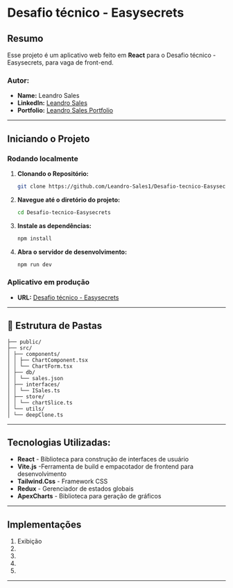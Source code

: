 # Desafio técnico - Easysecrets

## Resumo
Esse projeto é um aplicativo web feito em **React** para o Desafio técnico - Easysecrets, para vaga de front-end.

### Autor:
- **Name:** Leandro Sales
- **LinkedIn:** [Leandro Sales](https://www.linkedin.com/in/leandro-sales1/)
- **Portfolio:** [Leandro Sales Portfolio](https://leandro-sales-portfolio.vercel.app/)

---

## Iniciando o Projeto

### Rodando localmente

1. **Clonando o Repositório:**
   ```sh
   git clone https://github.com/Leandro-Sales1/Desafio-tecnico-Easysecrets
   ```
2. **Navegue até o diretório do projeto:**
   ```sh
   cd Desafio-tecnico-Easysecrets
   ```
3. **Instale as dependências:**
   ```sh
   npm install
   ```
4. **Abra o servidor de desenvolvimento:**
   ```sh
   npm run dev
   ```
   
### Aplicativo em produção

- **URL:** [Desafio técnico - Easysecrets](https://desafio-tecnico-easysecrets.vercel.app/)

---

## 📁 Estrutura de Pastas

```Desafio-tecnico-Easysecrets/
├── public/
├── src/
│ ├── components/
│ │ ├── ChartComponent.tsx
│ │ └── ChartForm.tsx
│ ├── db/
│ │ └── sales.json
│ ├── interfaces/
│ │ └── ISales.ts
│ ├── store/
│ │ └── chartSlice.ts
│ └── utils/
│ └── deepClone.ts
```

---

## Tecnologias Utilizadas:

- **React** - Biblioteca para construção de interfaces de usuário
- **Vite.js** -Ferramenta de build e empacotador de frontend para desenvolvimento
- **Tailwind.Css** - Framework CSS
- **Redux** - Gerenciador de estados globais
- **ApexCharts** - Biblioteca para geração de gráficos

---

## Implementações

1. Exibição 
2. 
3. 
4. 
5. 
---
